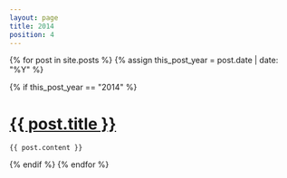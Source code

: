 ```yaml
---
layout: page
title: 2014
position: 4
---
```

<div class="posts">
  {% for post in site.posts %}
  {% assign this_post_year = post.date | date: "%Y" %}

  {% if this_post_year == "2014" %}
  <div class="post">
    <h1 class="post-title">
      <a href="{{ site.baseurl }}{{ post.url }}">
        {{ post.title }}
      </a>
    </h1>

    {{ post.content }}
  </div>
  {% endif %}
  {% endfor %}
</div>
